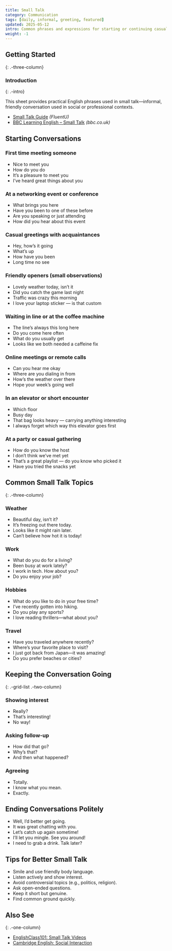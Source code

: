 ```yaml
---
title: Small Talk
category: Communication
tags: [daily, informal, greeting, featured]
updated: 2025-05-12
intro: Common phrases and expressions for starting or continuing casual conversations in English.
weight: -1
---
```


## Getting Started
{: .-three-column}

### Introduction
{: .-intro}

This sheet provides practical English phrases used in small talk—informal, friendly conversation used in social or professional contexts.

- [Small Talk Guide](https://www.fluentu.com/blog/english/english-small-talk/) _(FluentU)_
- [BBC Learning English – Small Talk](https://www.bbc.co.uk/learningenglish/english/features/the-english-we-speak) _(bbc.co.uk)_

## Starting Conversations

### First time meeting someone

- Nice to meet you  
- How do you do  
- It’s a pleasure to meet you  
- I’ve heard great things about you  

### At a networking event or conference

- What brings you here  
- Have you been to one of these before  
- Are you speaking or just attending  
- How did you hear about this event  

### Casual greetings with acquaintances

- Hey, how’s it going  
- What’s up  
- How have you been  
- Long time no see  

### Friendly openers (small observations)

- Lovely weather today, isn’t it  
- Did you catch the game last night  
- Traffic was crazy this morning  
- I love your laptop sticker — is that custom  

### Waiting in line or at the coffee machine

- The line’s always this long here  
- Do you come here often  
- What do you usually get  
- Looks like we both needed a caffeine fix  

### Online meetings or remote calls

- Can you hear me okay  
- Where are you dialing in from  
- How’s the weather over there  
- Hope your week’s going well  

### In an elevator or short encounter

- Which floor  
- Busy day  
- That bag looks heavy — carrying anything interesting  
- I always forget which way this elevator goes first  

### At a party or casual gathering

- How do you know the host  
- I don’t think we’ve met yet  
- That’s a great playlist — do you know who picked it  
- Have you tried the snacks yet  

## Common Small Talk Topics
{: .-three-column}

### Weather

- Beautiful day, isn’t it?
- It’s freezing out there today.
- Looks like it might rain later.
- Can’t believe how hot it is today!

### Work

- What do you do for a living?
- Been busy at work lately?
- I work in tech. How about you?
- Do you enjoy your job?

### Hobbies

- What do you like to do in your free time?
- I’ve recently gotten into hiking.
- Do you play any sports?
- I love reading thrillers—what about you?

### Travel

- Have you traveled anywhere recently?
- Where’s your favorite place to visit?
- I just got back from Japan—it was amazing!
- Do you prefer beaches or cities?

## Keeping the Conversation Going

{: .-grid-list .-two-column}

### Showing interest

- Really?
- That’s interesting!
- No way!

### Asking follow-up

- How did that go?
- Why’s that?
- And then what happened?


### Agreeing

- Totally.
- I know what you mean.
- Exactly.

## Ending Conversations Politely

- Well, I’d better get going.
- It was great chatting with you.
- Let’s catch up again sometime!
- I’ll let you mingle. See you around!
- I need to grab a drink. Talk later?

## Tips for Better Small Talk

- Smile and use friendly body language.
- Listen actively and show interest.
- Avoid controversial topics (e.g., politics, religion).
- Ask open-ended questions.
- Keep it short but genuine.
- Find common ground quickly.

## Also See

{: .-one-column}

- [EnglishClass101: Small Talk Videos](https://www.youtube.com/user/ENGLISHCLASS101)
- [Cambridge English: Social Interaction](https://dictionary.cambridge.org/grammar/british-grammar/talking-about-social-interaction)
